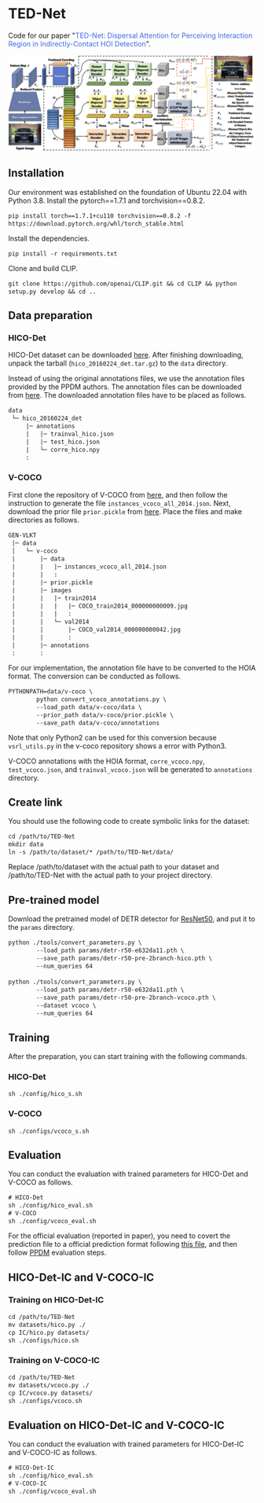 # TED-Net
Code for our paper "<font color=#4169E1>TED-Net: Dispersal Attention for Perceiving Interaction Region in Indirectly-Contact HOI Detection</font>".

![](paper_images/network.png)

## Installation
Our environment was established on the foundation of Ubuntu 22.04 with Python 3.8. Install the pytorch==1.7.1 and torchvision==0.8.2.
```
pip install torch==1.7.1+cu110 torchvision==0.8.2 -f https://download.pytorch.org/whl/torch_stable.html
```

Install the dependencies.
```
pip install -r requirements.txt
```
Clone and build CLIP.
```
git clone https://github.com/openai/CLIP.git && cd CLIP && python setup.py develop && cd ..
```
## Data preparation

### HICO-Det
HICO-Det dataset can be downloaded [here](https://drive.google.com/open?id=1QZcJmGVlF9f4h-XLWe9Gkmnmj2z1gSnk). After finishing downloading, unpack the tarball (`hico_20160224_det.tar.gz`) to the `data` directory.

Instead of using the original annotations files, we use the annotation files provided by the PPDM authors. The annotation files can be downloaded from [here](https://drive.google.com/open?id=1WI-gsNLS-t0Kh8TVki1wXqc3y2Ow1f2R). The downloaded annotation files have to be placed as follows.
```
data
 └─ hico_20160224_det
     |─ annotations
     |   |─ trainval_hico.json
     |   |─ test_hico.json
     |   └─ corre_hico.npy
     :
```

### V-COCO
First clone the repository of V-COCO from [here](https://github.com/s-gupta/v-coco), and then follow the instruction to generate the file `instances_vcoco_all_2014.json`. Next, download the prior file `prior.pickle` from [here](https://drive.google.com/drive/folders/10uuzvMUCVVv95-xAZg5KS94QXm7QXZW4). Place the files and make directories as follows.
```
GEN-VLKT
 |─ data
 │   └─ v-coco
 |       |─ data
 |       |   |─ instances_vcoco_all_2014.json
 |       |   :
 |       |─ prior.pickle
 |       |─ images
 |       |   |─ train2014
 |       |   |   |─ COCO_train2014_000000000009.jpg
 |       |   |   :
 |       |   └─ val2014
 |       |       |─ COCO_val2014_000000000042.jpg
 |       |       :
 |       |─ annotations
 :       :
```
For our implementation, the annotation file have to be converted to the HOIA format. The conversion can be conducted as follows.
```
PYTHONPATH=data/v-coco \
        python convert_vcoco_annotations.py \
        --load_path data/v-coco/data \
        --prior_path data/v-coco/prior.pickle \
        --save_path data/v-coco/annotations
```
Note that only Python2 can be used for this conversion because `vsrl_utils.py` in the v-coco repository shows a error with Python3.

V-COCO annotations with the HOIA format, `corre_vcoco.npy`, `test_vcoco.json`, and `trainval_vcoco.json` will be generated to `annotations` directory.

## Create link
You should use the following code to create symbolic links for the dataset:
```
cd /path/to/TED-Net
mkdir data
ln -s /path/to/dataset/* /path/to/TED-Net/data/
```
Replace /path/to/dataset with the actual path to your dataset and /path/to/TED-Net with the actual path to your project directory.

## Pre-trained model
Download the pretrained model of DETR detector for [ResNet50](https://dl.fbaipublicfiles.com/detr/detr-r50-e632da11.pth), and put it to the `params` directory.
```
python ./tools/convert_parameters.py \
        --load_path params/detr-r50-e632da11.pth \
        --save_path params/detr-r50-pre-2branch-hico.pth \
        --num_queries 64

python ./tools/convert_parameters.py \
        --load_path params/detr-r50-e632da11.pth \
        --save_path params/detr-r50-pre-2branch-vcoco.pth \
        --dataset vcoco \
        --num_queries 64
```

## Training
After the preparation, you can start training with the following commands. 

### HICO-Det
```
sh ./config/hico_s.sh
```

### V-COCO
```
sh ./configs/vcoco_s.sh
```

## Evaluation

You can conduct the evaluation with trained parameters for HICO-Det and V-COCO as follows.
```
# HICO-Det
sh ./config/hico_eval.sh
# V-COCO
sh ./config/vcoco_eval.sh
```

For the official evaluation (reported in paper), you need to covert the prediction file to a official prediction format following [this file](./tools/covert_annot_for_official_eval.py), and then follow [PPDM](https://github.com/YueLiao/PPDM) evaluation steps.

## HICO-Det-IC and V-COCO-IC

### Training on HICO-Det-IC
```
cd /path/to/TED-Net
mv datasets/hico.py ./
cp IC/hico.py datasets/
sh ./configs/hico.sh
```
### Training on V-COCO-IC
```
cd /path/to/TED-Net
mv datasets/vcoco.py ./
cp IC/vcoco.py datasets/
sh ./configs/vcoco.sh
```

## Evaluation on HICO-Det-IC and V-COCO-IC
You can conduct the evaluation with trained parameters for HICO-Det-IC and V-COCO-IC as follows.
```
# HICO-Det-IC
sh ./config/hico_eval.sh
# V-COCO-IC
sh ./config/vcoco_eval.sh
```

